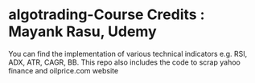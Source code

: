 # algotrading-Course Credits : Mayank Rasu, Udemy
You can find the implementation of various technical indicators e.g. RSI, ADX, ATR, CAGR, BB. 
This repo also includes the code to scrap yahoo finance and oilprice.com website
